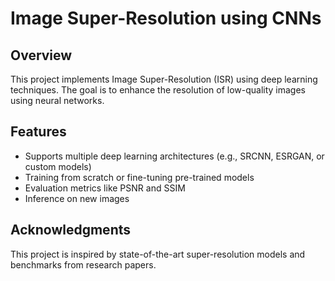 # Image Super-Resolution using CNNs

## Overview
This project implements Image Super-Resolution (ISR) using deep learning techniques. The goal is to enhance the resolution of low-quality images using neural networks.

## Features
- Supports multiple deep learning architectures (e.g., SRCNN, ESRGAN, or custom models)
- Training from scratch or fine-tuning pre-trained models
- Evaluation metrics like PSNR and SSIM
- Inference on new images

## Acknowledgments
This project is inspired by state-of-the-art super-resolution models and benchmarks from research papers.
